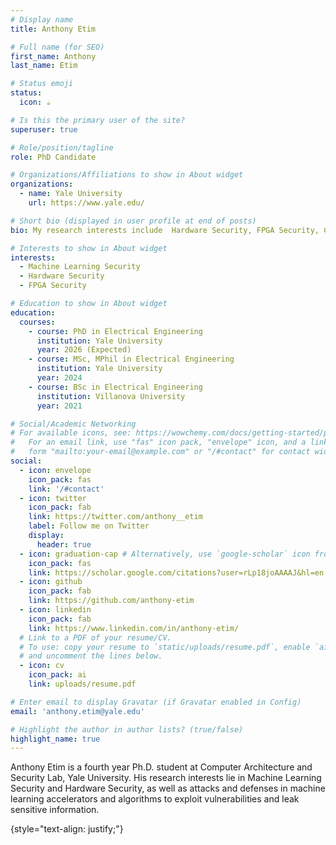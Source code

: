 ```yaml
---
# Display name
title: Anthony Etim

# Full name (for SEO)
first_name: Anthony
last_name: Etim

# Status emoji
status:
  icon: ☕️

# Is this the primary user of the site?
superuser: true

# Role/position/tagline
role: PhD Candidate

# Organizations/Affiliations to show in About widget
organizations:
  - name: Yale University
    url: https://www.yale.edu/

# Short bio (displayed in user profile at end of posts)
bio: My research interests include  Hardware Security, FPGA Security, Cloud Infrastructure Security and Computer Architecture.

# Interests to show in About widget
interests:
  - Machine Learning Security
  - Hardware Security
  - FPGA Security

# Education to show in About widget
education:
  courses:
    - course: PhD in Electrical Engineering
      institution: Yale University
      year: 2026 (Expected)
    - course: MSc, MPhil in Electrical Engineering
      institution: Yale University
      year: 2024
    - course: BSc in Electrical Engineering
      institution: Villanova University
      year: 2021

# Social/Academic Networking
# For available icons, see: https://wowchemy.com/docs/getting-started/page-builder/#icons
#   For an email link, use "fas" icon pack, "envelope" icon, and a link in the
#   form "mailto:your-email@example.com" or "/#contact" for contact widget.
social:
  - icon: envelope
    icon_pack: fas
    link: '/#contact'
  - icon: twitter
    icon_pack: fab
    link: https://twitter.com/anthony__etim
    label: Follow me on Twitter
    display:
      header: true
  - icon: graduation-cap # Alternatively, use `google-scholar` icon from `ai` icon pack
    icon_pack: fas
    link: https://scholar.google.com/citations?user=rLp18joAAAAJ&hl=en
  - icon: github
    icon_pack: fab
    link: https://github.com/anthony-etim
  - icon: linkedin
    icon_pack: fab
    link: https://www.linkedin.com/in/anthony-etim/
  # Link to a PDF of your resume/CV.
  # To use: copy your resume to `static/uploads/resume.pdf`, enable `ai` icons in `params.yaml`,
  # and uncomment the lines below.
  - icon: cv
    icon_pack: ai
    link: uploads/resume.pdf

# Enter email to display Gravatar (if Gravatar enabled in Config)
email: 'anthony.etim@yale.edu'

# Highlight the author in author lists? (true/false)
highlight_name: true
---
```


Anthony Etim is a fourth year Ph.D. student at Computer Architecture and Security Lab, Yale University. His research interests lie in Machine Learning Security and Hardware Security, as well as attacks and defenses in machine learning accelerators and algorithms to exploit vulnerabilities and leak sensitive information.
<!-- Computer architecture and Security, especially focusing on cloud infrastructures and the security of FPGA-accelerated cloud environments by evaluating and defending various types of side channels and covert channels, as well as how to enable secure multi-tenant Cloud FPGAs. -->
{style="text-align: justify;"}
